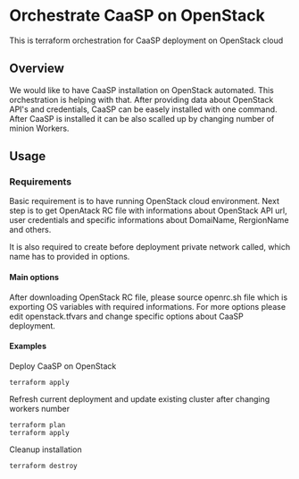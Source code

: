 # Orchestrate CaaSP on OpenStack

This is terraform orchestration for CaaSP deployment on OpenStack cloud

## Overview

We would like to have CaaSP installation on OpenStack automated. This orchestration is helping with that. After providing data about OpenStack API's and credentials, CaaSP can be easely installed with one command. After CaaSP is installed it can be also scalled up by changing number of minion Workers.

## Usage

### Requirements

Basic requirement is to have running OpenStack cloud environment. Next step is to get OpenAtack RC file with informations about OpenStack API url, user credentials and specific informations about DomaiName, RergionName and others.

It is also required to create before deployment private network called, which name has to provided in options.

#### Main options

After downloading OpenStack RC file, please source openrc.sh file which is exporting OS variables with required informations. For more options please edit openstack.tfvars and change specific options about CaaSP deployment.

#### Examples

Deploy CaaSP on OpenStack

```
terraform apply
```

Refresh current deployment and update existing cluster after changing workers number

```
terraform plan
terraform apply
```

Cleanup installation

```
terraform destroy
```
